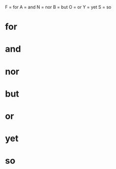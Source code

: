 F = for
A = and
N = nor
B = but
O = or
Y = yet
S = so

# for

# and

# nor

# but

# or

# yet

# so